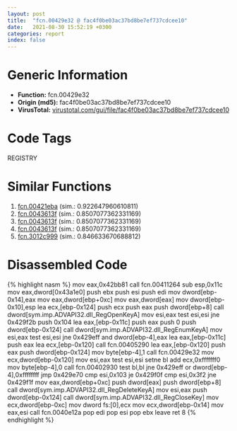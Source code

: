 ```yaml
---
layout: post
title:  "fcn.00429e32 @ fac4f0be03ac37bd8be7ef737cdcee10"
date:   2021-08-30 15:52:19 +0300
categories: report
index: false
---
```


# Generic Information
- **Function:** fcn.00429e32
- **Origin (md5):** fac4f0be03ac37bd8be7ef737cdcee10
- **VirusTotal:** [virustotal.com/gui/file/fac4f0be03ac37bd8be7ef737cdcee10][virustotal_ref]

# Code Tags
<span class="tag" id="REGISTRY">REGISTRY</span>


# Similar Functions

1. [fcn.00421eba][similar_1_ref] (sim.: 0.922647960610811)
2. [fcn.0043613f][similar_2_ref] (sim.: 0.8507077362331169)
3. [fcn.0043613f][similar_3_ref] (sim.: 0.8507077362331169)
4. [fcn.0043613f][similar_4_ref] (sim.: 0.8507077362331169)
5. [fcn.3012c999][similar_5_ref] (sim.: 0.846633670688812)


# Disassembled Code

{% highlight nasm %}
mov eax,0x42bb81
call fcn.00411264
sub esp,0x11c
mov eax,dword[0x43a1e0]
push ebx
push esi
push edi
mov dword[ebp-0x14],eax
mov eax,dword[ebp+0xc]
mov eax,dword[eax]
mov dword[ebp-0x10],esp
lea ecx,[ebp-0x124]
push ecx
push eax
push dword[ebp+8]
call dword[sym.imp.ADVAPI32.dll_RegOpenKeyA]
mov esi,eax
test esi,esi
jne 0x429f2b
push 0x104
lea eax,[ebp-0x11c]
push eax
push 0
push dword[ebp-0x124]
call dword[sym.imp.ADVAPI32.dll_RegEnumKeyA]
mov esi,eax
test esi,esi
jne 0x429eff
and dword[ebp-4],eax
lea eax,[ebp-0x11c]
push eax
lea ecx,[ebp-0x120]
call fcn.00405290
lea eax,[ebp-0x120]
push eax
push dword[ebp-0x124]
mov byte[ebp-4],1
call fcn.00429e32
mov ecx,dword[ebp-0x120]
mov esi,eax
test esi,esi
setne bl
add ecx,0xfffffff0
mov byte[ebp-4],0
call fcn.00402930
test bl,bl
jne 0x429eff
or dword[ebp-4],0xffffffff
jmp 0x429e70
cmp esi,0x103
je 0x429f0f
cmp esi,0x3f2
jne 0x429f1f
mov eax,dword[ebp+0xc]
push dword[eax]
push dword[ebp+8]
call dword[sym.imp.ADVAPI32.dll_RegDeleteKeyA]
mov esi,eax
push dword[ebp-0x124]
call dword[sym.imp.ADVAPI32.dll_RegCloseKey]
mov ecx,dword[ebp-0xc]
mov dword fs:[0],ecx
mov ecx,dword[ebp-0x14]
mov eax,esi
call fcn.0040e12a
pop edi
pop esi
pop ebx
leave 
ret 8
{% endhighlight %}


[similar_1_ref]: /report/fcn.00421eba@59aef7c08025d70f84c85db2092fc99e
[similar_2_ref]: /report/fcn.0043613f@ff219f45286905b4a87327ca719363be
[similar_3_ref]: /report/fcn.0043613f@8e21fa3f0489a6a256cf202e57f712bc
[similar_4_ref]: /report/fcn.0043613f@44e1ffcf4e71f4505c09d520fd75f1e4
[similar_5_ref]: /report/fcn.3012c999@0a3653d3e8fb1320d70b4e1441359302
[virustotal_ref]: https://www.virustotal.com/gui/file/fac4f0be03ac37bd8be7ef737cdcee10